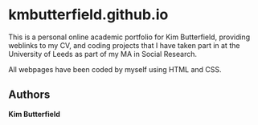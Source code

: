 # kmbutterfield.github.io
This is a personal online academic portfolio for Kim Butterfield, providing weblinks to my CV, and coding projects that I have taken part in at the University of Leeds as part of my MA in Social Research.

All webpages have been coded by myself using HTML and CSS.

## Authors
**Kim Butterfield**
